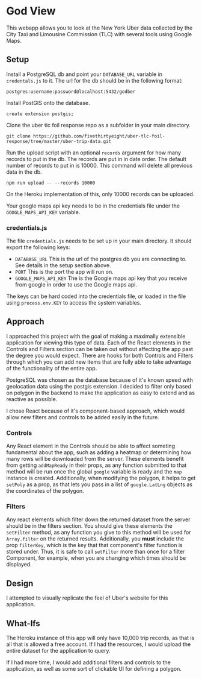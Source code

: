 # God View

This webapp allows you to look at the New York Uber data collected by the City Taxi and Limousine Commission (TLC) with several tools using Google Maps.

## Setup

Install a PostgreSQL db and point your `DATABASE_URL` variable in `credentals.js` to it. The url for the db should be in the following format:

`postgres:username:password@localhost:5432/godber`

Install PostGIS onto the database.

`create extension postgis;`

Clone the uber tic foil response repo as a subfolder in your main directory.

`git clone https://github.com/fivethirtyeight/uber-tlc-foil-response/tree/master/uber-trip-data.git`

Run the upload script with an optional `records` argument for how many records to put in the db. The records are put in in date order. The default number of records to put in is 10000. This command will delete all previous data in the db.

`npm run upload -- --records 10000`

On the Heroku implementation of this, only 10000 records can be uploaded.

Your google maps api key needs to be in the credentials file under the `GOOGLE_MAPS_API_KEY` variable.

### credentials.js

The file `credentials.js` needs to be set up in your main directory. It should export the following keys:
* `DATABASE_URL` This is the url of the postgres db you are connecting to. See details in the setup section above.
* `PORT` This is the port the app will run on.
* `GOOGLE_MAPS_API_KEY` The is the Google maps api key that you receive from google in order to use the Google maps api.

The keys can be hard coded into the credentials file, or loaded in the file using `process.env.KEY` to access the system variables.

## Approach

I approached this project with the goal of making a maximally extensible application for viewing this type of data. Each of the React elements in the Controls and Filters section can be taken out without affecting the app past the degree you would expect. There are hooks for both Controls and Filters through which you can add new items that are fully able to take advantage of the functionality of the entire app.

PostgreSQL was chosen as the database because of it's known speed with geolocation data using the postgis extension. I decided to filter only based on polygon in the backend to make the application as easy to extend and as reactive as possible.

I chose React because of it's component-based approach, which would allow new filters and controls to be added easily in the future.

### Controls

Any React element in the Controls should be able to affect someting fundamental about the app, such as adding a heatmap or determining how many rows will be downloaded from the server. These elements benefit from getting `addMapReady` in their props, as any function submitted to that method will be run once the global `google` variable is ready and the `map` instance is created. Additionally, when modifying the polygon, it helps to get `setPoly` as a prop, as that lets you pass in a list of `google.LatLng` objects as the coordinates of the polygon.

### Filters

Any react elements which filter down the returned dataset from the server should be in the filters section. You should give these elements the `setFilter` method, as any function you give to this method will be used for `Array.filter` on the returned results. Additionally, you **must** include the prop `filterKey`, which is the key that that component's filter function is stored under. Thus, it is safe to call `setFilter` more than once for a filter Component, for example, when you are changing which times should be displayed.

## Design

I attempted to visually replicate the feel of Uber's website for this application.

## What-Ifs

The Heroku instance of this app will only have 10,000 trip records, as that is all that is allowed a free account. If I had the resources, I would upload the entire dataset for the application to query.

If I had more time, I would add additional filters and controls to the application, as well as some sort of clickable UI for defining a polygon.
